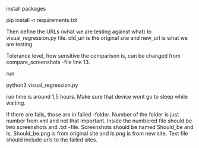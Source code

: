 install packages

pip install -r requirements.txt

Then define the URLs (what we are testing against what) to visual_regression.py file. old_url is the original site and new_url is what we are testing.


Tolerance level, how sensitive the comparison is, can be changed from compare_screenshots -file line 13.

run


python3 visual_regression.py



run time is around 1,5 hours. Make sure that device wont go to sleep while waiting.



If there are fails, those are in failed -folder. Number of the folder is just number from xml and not that important. Inside the numbered file should be two screenshots and .txt -file. Screenshots should be named Should_be and Is, Should_be.png is from original site and Is.png is from new site. Text file should include urls to the failed sites.
